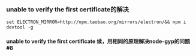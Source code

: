 ### unable to verify the first certificate的解决
```
set ELECTRON_MIRROR=http://npm.taobao.org/mirrors/electron/&& npm i devtool -g
```

#### unable to verify the first certificate 续，用相同的原理解决node-gyp的问题 #8
